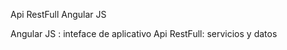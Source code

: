 Api RestFull Angular JS



Angular JS  : inteface de aplicativo
Api RestFull: servicios y datos 








